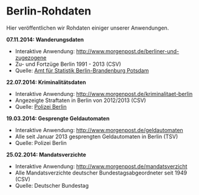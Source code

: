 # Berlin-Rohdaten

Hier veröffentlichen wir Rohdaten einiger unserer Anwendungen.

**07.11.2014: Wanderungsdaten**
* Interaktive Anwendung: http://www.morgenpost.de/berliner-und-zugezogene
* Zu- und Fortzüge Berlin 1991 - 2013 (CSV)
* Quelle: [Amt für Statistik Berlin-Brandenburg Potsdam](https://www.statistik-berlin-brandenburg.de/)

**22.07.2014: Kriminalitätsdaten**
* Interaktive Anwendung: http://www.morgenpost.de/kriminalitaet-berlin
* Angezeigte Straftaten in Berlin von 2012/2013 (CSV)
* Quelle: [Polizei Berlin](http://www.berlin.de/polizei/_assets/verschiedenes/pks/kriminalitatsatlas_berlin_2013.pdf)

**19.03.2014: Gesprengte Geldautomaten**
* Interaktive Anwendung: http://www.morgenpost.de/geldautomaten
* Alle seit Januar 2013 gesprengten Geldautomaten in Berlin (TSV)
* Quelle: Polizei Berlin

**25.02.2014: Mandatsverzichte**
* Interaktive Anwendung: http://www.morgenpost.de/mandatsverzicht
* Alle Mandatsverzichte deutscher Bundestagsabgeordneter seit 1949 (CSV)
* Quelle: Deutscher Bundestag

